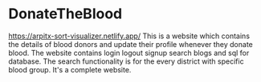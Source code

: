 # DonateTheBlood

https://arpitx-sort-visualizer.netlify.app/
 This is  a website which contains the details of blood donors and update their profile whenever they donate blood. The website contains login logout signup search blogs and sql for database. The search functionality is for the every district with specific blood group. It's a complete website. 

